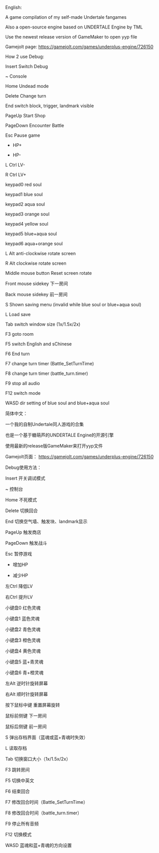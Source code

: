 English:

A game compilation of my self-made Undertale fangames

Also a open-source engine based on UNDERTALE Engine by TML

Use the newest release version of GameMaker to open yyp file

Gamejolt page:
https://gamejolt.com/games/underplus-engine/726150

How 2 use  Debug:

Insert Switch Debug

~ Console

Home Undead mode

Delete Change turn

End switch block, trigger, landmark visible

PageUp Start Shop

PageDown Encounter Battle

Esc Pause game

+ HP+

- HP-

L Ctrl LV-

R Ctrl LV+

keypad0 red soul

keypad1 blue soul

keypad2 aqua soul

keypad3 orange soul

keypad4 yellow soul

keypad5 blue+aqua soul

keypad6 aqua+orange soul

L Alt anti-clockwise rotate screen

R Alt clockwise rotate screen

Middle mouse button Reset screen rotate

Front mouse sidekey 下一房间

Back mouse sidekey 前一房间

S Shown saving menu (invalid while blue soul or blue+aqua soul)

L Load save

Tab switch window size (1x/1.5x/2x)

F3 goto room

F5 switch English and sChinese

F6 End turn

F7 change turn timer (Battle_SetTurnTime)

F8 change turn timer (battle_turn.timer)

F9 stop all audio

F12 switch mode

WASD dir setting of blue soul and blue+aqua soul


简体中文：

一个我的自制Undertale同人游戏的合集

也是一个基于糖萌芦的UNDERTALE Engine的开源引擎

使用最新的release版GameMaker来打开yyp文件

Gamejolt页面：
https://gamejolt.com/games/underplus-engine/726150

Debug使用方法：

Insert 开关调试模式

~ 控制台

Home 不死模式

Delete 切换回合

End 切换空气墙、触发块、landmark显示

PageUp 触发商店

PageDown 触发战斗

Esc 暂停游戏

+ 增加HP

- 减少HP

左Ctrl 降低LV

右Ctrl 提升LV

小键盘0 红色灵魂

小键盘1 蓝色灵魂

小键盘2 青色灵魂

小键盘3 橙色灵魂

小键盘4 黄色灵魂

小键盘5 蓝+青灵魂

小键盘6 青+橙灵魂

左Alt 逆时针旋转屏幕

右Alt 顺时针旋转屏幕

按下鼠标中键 重置屏幕旋转

鼠标前侧键 下一房间

鼠标后侧键 前一房间

S 弹出存档界面（蓝魂或蓝+青魂时失效）

L 读取存档

Tab 切换窗口大小（1x/1.5x/2x）

F3 跳转房间

F5 切换中英文

F6 结束回合

F7 修改回合时间（Battle_SetTurnTime）

F8 修改回合时间（battle_turn.timer）

F9 停止所有音频

F12 切换模式

WASD 蓝魂和蓝+青魂的方向设置